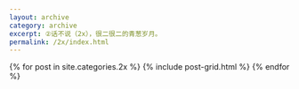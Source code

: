 ```yaml
---
layout: archive
category: archive
excerpt: ②话不说（2x），很二很二的青葱岁月。
permalink: /2x/index.html
---
```


<div class="tiles">
{% for post in site.categories.2x %}
  {% include post-grid.html %}
{% endfor %}
</div>
